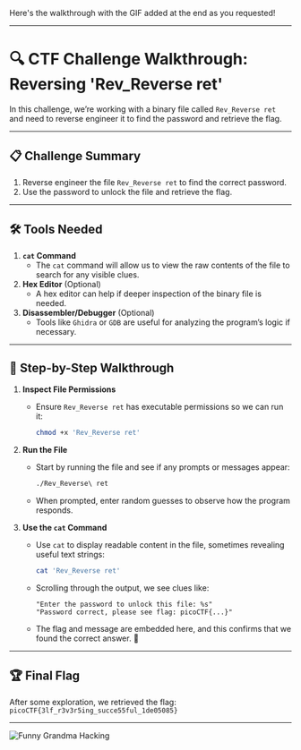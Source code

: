 Here's the walkthrough with the GIF added at the end as you requested!

---

# **🔍 CTF Challenge Walkthrough: Reversing 'Rev_Reverse ret'**

In this challenge, we’re working with a binary file called `Rev_Reverse ret` and need to reverse engineer it to find the password and retrieve the flag.

---

## **📋 Challenge Summary**

1. Reverse engineer the file `Rev_Reverse ret` to find the correct password.
2. Use the password to unlock the file and retrieve the flag.

---

## **🛠 Tools Needed**

1. **`cat` Command**  
   - The `cat` command will allow us to view the raw contents of the file to search for any visible clues.
2. **Hex Editor** (Optional)
   - A hex editor can help if deeper inspection of the binary file is needed.
3. **Disassembler/Debugger** (Optional)
   - Tools like `Ghidra` or `GDB` are useful for analyzing the program’s logic if necessary.

---

## **🚶 Step-by-Step Walkthrough**

1. **Inspect File Permissions**
   - Ensure `Rev_Reverse ret` has executable permissions so we can run it:
     ```bash
     chmod +x 'Rev_Reverse ret'
     ```

2. **Run the File**
   - Start by running the file and see if any prompts or messages appear:
     ```bash
     ./Rev_Reverse\ ret
     ```

   - When prompted, enter random guesses to observe how the program responds.

3. **Use the `cat` Command**
   - Use `cat` to display readable content in the file, sometimes revealing useful text strings:
     ```bash
     cat 'Rev_Reverse ret'
     ```

   - Scrolling through the output, we see clues like:
     ```
     "Enter the password to unlock this file: %s"
     "Password correct, please see flag: picoCTF{...}"
     ```

   - The flag and message are embedded here, and this confirms that we found the correct answer. 🎉

---

## **🏆 Final Flag**

After some exploration, we retrieved the flag: `picoCTF{3lf_r3v3r5ing_succe55ful_1de05085}`

---

![Funny Grandma Hacking](https://media.giphy.com/media/goKgmdgnBfbYhsZFy9/giphy.gif?cid=790b7611x0u46zt9pv0cpl27zn0mbvfuxb45bg2w4lf948rj&ep=v1_gifs_search&rid=giphy.gif&ct=g)

